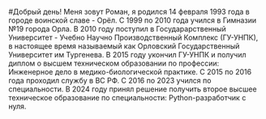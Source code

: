 #Добрый день! 
Меня зовут Роман, я родился 14 февраля 1993 года в городе воинской славе - Орёл. С 1999 по 2010 года учился в Гимназии №19 города Орла. В 2010 году поступил в Государарственный Университет - Учебно Научно Производственный Комплекс (ГУ-УНПК), в настоящее время называемый как Орловский Государственный Университет им Тургенева. В 2015 году укончил ГУ-УНПК и получил диплом о высшем техническом образовании по профессии: Инженерное дело в медико-биологической практике. С 2015 по 2016 года проходил службу в ВС РФ. С 2016 по 2023 учился по специальности. В 2024 году принял решение получить второе высшее техническое образование по специальности: Python-разработчик с нуля. 